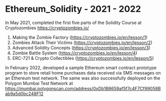 # Ethereum_Solidity - 2021 - 2022

In May 2021, completed the first five parts of the Solidity Course at Cryptozombies https://cryptozombies.io/ 

1. Making the Zombie Factory (https://cryptozombies.io/en/lesson/1)
2. Zombies Attack Their Victims (https://cryptozombies.io/en/lesson/2)
3. Advanced Solidity Concepts (https://cryptozombies.io/en/lesson/3)
4. Zombie Battle System (https://cryptozombies.io/en/lesson/4)
5. ERC-721 & Crypto Collectibles (https://cryptozombies.io/en/lesson/5)

In February 2022, developed a sample Ethereum smart contract prototype program to store retail home purchases data received via SMS messages on an Ethereum test network. The same was also successfully deployed on the Polygon Mumbai Test Network at https://mumbai.polygonscan.com/address/0xDb1B8659af5f7c4F7Cf99058Bab9a5d0bc248F12


